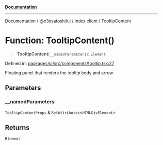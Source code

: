 [**Documentation**](../../../../README.md)

***

[Documentation](../../../../README.md) / [@o3osatoshi/ui](../../README.md) / [index.client](../README.md) / TooltipContent

# Function: TooltipContent()

> **TooltipContent**(`__namedParameters`): `Element`

Defined in: [packages/ui/src/components/tooltip.tsx:27](https://github.com/o3osatoshi/experiment/blob/54ab00df974a3e9f8283fbcd8c611ed1e0274132/packages/ui/src/components/tooltip.tsx#L27)

Floating panel that renders the tooltip body and arrow.

## Parameters

### \_\_namedParameters

`TooltipContentProps` & `RefAttributes`\<`HTMLDivElement`\>

## Returns

`Element`
